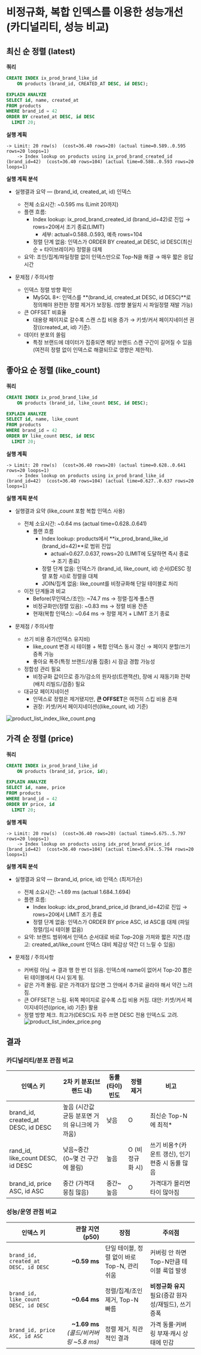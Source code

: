
# 비정규화, 복합 인덱스를 이용한 성능개선 (카디널리티, 성능 비교)

## 최신 순 정렬 (latest)
**쿼리**
```sql
CREATE INDEX ix_prod_brand_like_id
    ON products (brand_id, CREATED_AT DESC, id DESC);

EXPLAIN ANALYZE
SELECT id, name, created_at
FROM products
WHERE brand_id = 42
ORDER BY created_at DESC, id DESC
  LIMIT 20;
```
**실행 계획**
```
-> Limit: 20 row(s)  (cost=36.40 rows=20) (actual time=0.589..0.595 rows=20 loops=1)
    -> Index lookup on products using ix_prod_brand_created_id (brand_id=42)  (cost=36.40 rows=104) (actual time=0.588..0.593 rows=20 loops=1)
```

**실행 계획 분석**
- 실행결과 요약 — (brand_id, created_at, id) 인덱스
  * 전체 소요시간: ~0.595 ms (Limit 20까지)
  * 플랜 흐름:
    * Index lookup: ix_prod_brand_created_id (brand_id=42)로 진입 → rows=20에서 조기 종료(LIMIT)
      * 세부: actual=0.588..0.593, 예측 rows=104
    * 정렬 단계 없음: 인덱스가 ORDER BY created_at DESC, id DESC(최신순 + 타이브레이커) 정렬을 대체
  * 요약: 조인/집계/파일정렬 없이 인덱스만으로 Top-N을 해결 → 매우 짧은 응답시간

- 문제점 / 주의사항
  * 인덱스 정렬 방향 확인
    * MySQL 8+: 인덱스를 **(brand_id, created_at DESC, id DESC)**로 정의해야 완전한 정렬 제거가 보장됨. (방향 불일치 시 파일정렬 재발 가능)
  * 큰 OFFSET 비효율
    * 대용량 페이지로 갈수록 스캔 스킵 비용 증가 → 키셋/커서 페이지네이션 권장((created_at, id) 기준).
  * 데이터 분포의 쏠림
    * 특정 브랜드에 데이터가 집중되면 해당 브랜드 스캔 구간이 길어질 수 있음(여전히 정렬 없이 인덱스로 해결되므로 영향은 제한적).


## 좋아요 순 정렬 (like_count)

**쿼리**
```sql
CREATE INDEX ix_prod_brand_like_id
    ON products (brand_id, like_count DESC, id DESC);

EXPLAIN ANALYZE
SELECT id, name, like_count
FROM products
WHERE brand_id = 42
ORDER BY like_count DESC, id DESC
  LIMIT 20;
```
**실행 계획**
```
-> Limit: 20 row(s)  (cost=36.40 rows=20) (actual time=0.628..0.641 rows=20 loops=1)
    -> Index lookup on products using ix_prod_brand_like_id (brand_id=42)  (cost=36.40 rows=104) (actual time=0.627..0.637 rows=20 loops=1)
```

**실행 계획 분석**
- 실행결과 요약 (like_count 포함 복합 인덱스 사용)
  * 전체 소요시간: ~0.64 ms (actual time=0.628..0.641)
    * 플랜 흐름
      * Index lookup: products에서 **ix_prod_brand_like_id (brand_id=42)**로 범위 진입
        * actual=0.627..0.637, rows=20 (LIMIT에 도달하면 즉시 종료 → 조기 종료)
      * 정렬 단계 없음: 인덱스가 (brand_id, like_count, id) 순서(DESC 정렬 포함 시)로 정렬을 대체
      * JOIN/집계 없음: like_count를 비정규화해 단일 테이블로 처리
  * 이전 단계들과 비교
    * Before(무인덱스/조인): ~74.7 ms → 정렬·집계·풀스캔
    * 비정규화만(정렬 있음): ~0.83 ms → 정렬 비용 잔존
    * 현재(복합 인덱스): ~0.64 ms → 정렬 제거 + LIMIT 조기 종료

- 문제점 / 주의사항
  * 쓰기 비용 증가(인덱스 유지비)
    * like_count 변경 시 테이블 + 복합 인덱스 동시 갱신 → 페이지 분할/쓰기 증폭 가능
    * 좋아요 폭주(특정 브랜드/상품 집중) 시 잠금 경합 가능성
  * 정합성 관리 필요
    * 비정규화 값이므로 증가/감소의 원자성(트랜잭션), 장애 시 재동기화 전략(배치 리빌드/검증) 필요
  * 대규모 페이지네이션
    * 인덱스로 정렬은 제거됐지만, **큰 OFFSET**은 여전히 스킵 비용 존재
    * 권장: 키셋/커서 페이지네이션((like_count, id) 기준)

![product_list_index_like_count.png](../image/product_list_index_like_count.png)


## 가격 순 정렬 (price)

**쿼리**
```sql
CREATE INDEX ix_prod_brand_like_id
    ON products (brand_id, price, id);

EXPLAIN ANALYZE
SELECT id, name, price
FROM products
WHERE brand_id = 42
ORDER BY price, id
  LIMIT 20;
```
**실행 계획**
```
-> Limit: 20 row(s)  (cost=36.40 rows=20) (actual time=5.675..5.797 rows=20 loops=1)
    -> Index lookup on products using idx_prod_brand_price_id (brand_id=42)  (cost=36.40 rows=104) (actual time=5.674..5.794 rows=20 loops=1)
```

**실행 계획 분석**
- 실행결과 요약 — (brand_id, price, id) 인덱스 (최저가순)
  * 전체 소요시간: ~1.69 ms (actual 1.684..1.694)
  * 플랜 흐름:
    * Index lookup: idx_prod_brand_price_id (brand_id=42)로 진입 → rows=20에서 LIMIT 조기 종료
    * 정렬 단계 없음: 인덱스가 ORDER BY price ASC, id ASC를 대체 (파일 정렬/임시 테이블 없음)
  * 요약: 브랜드 범위에서 인덱스 순서대로 바로 Top-20을 가져와 짧은 지연.(참고: created_at/like_count 인덱스 대비 체감상 약간 더 느릴 수 있음)

- 문제점 / 주의사항
  * 커버링 아님 → 결과 행 한 번 더 읽음. 인덱스에 name이 없어서 Top-20 뽑은 뒤 테이블에서 다시 읽게 됨.
  * 같은 가격 몰림. 같은 가격대가 많으면 그 안에서 추가로 골라야 해서 약간 느려짐. 
  * 큰 OFFSET은 느림. 뒤쪽 페이지로 갈수록 스킵 비용 커짐. 대안: 키셋/커서 페이지네이션((price, id) 기준) 활용
  * 정렬 방향 체크. 최고가(DESC)도 자주 쓰면 DESC 전용 인덱스도 고려.
![product_list_index_price.png](../image/product_list_index_price.png)

## 결과

### 카디널리티/분포 관점 비교
| 인덱스 키 | 2차 키 분포(브랜드 내) | 동률(타이) 빈도                        | 정렬 제거   | 비고 |
| --- | --- |----------------------------------|---------| --- |
| brand_id, created_at DESC, id DESC | 높음 (시간값 균등 분포면 거의 유니크에 가까움) | 낮음 | O  | 최신순 Top-N에 최적* |
| rand_id, like_count DESC, id DESC | 낮음~중간 (0~몇 건 구간에 몰림) | 높음 | O (비정규화 시) | 쓰기 비용↑(카운트 갱신), 인기 편중 시 동률 많음 |
| brand_id, price ASC, id ASC | 중간 (가격대 뭉침 많음)| 중간~높음 | O       | 가격대가 몰리면 타이 많아짐 |

### 성능/운영 관점 비교
| 인덱스 키                                |                         관찰 지연(p50) | 장점                            | 주의점                               |
| ------------------------------------ | ---------------------------------: | ----------------------------- | --------------------------------- |
| `brand_id, created_at DESC, id DESC` |                      **\~0.59 ms** | 단일 테이블, 정렬 없이 바로 Top-N, 관리 쉬움 | 커버링 안 하면 Top-N만큼 테이블 룩업 발생        |
| `brand_id, like_count DESC, id DESC` |                      **\~0.64 ms** | 정렬/집계/조인 제거, Top-N 빠름         | **비정규화 유지** 필요(증감 원자성/재빌드), 쓰기 증폭 |
| `brand_id, price ASC, id ASC`        | **\~1.69 ms** *(콜드/비커버링 \~5.8 ms)* | 정렬 제거, 직관적인 결과                | 가격 동률·커버링 부재·캐시 상태에 민감            |


